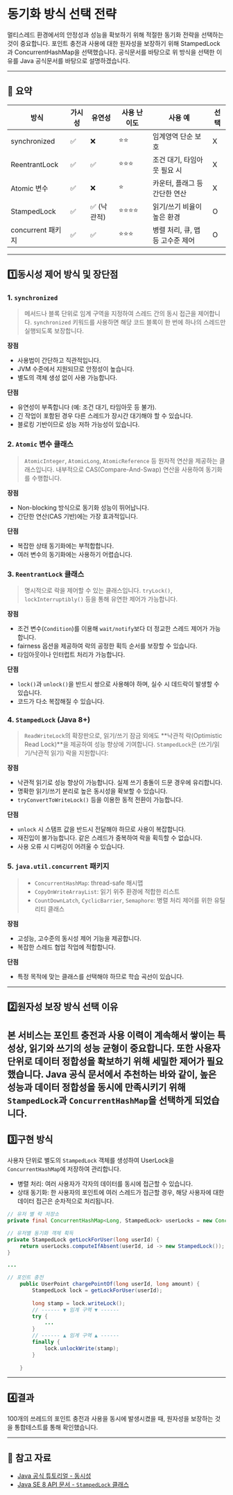 # 동기화 방식 선택 전략

멀티스레드 환경에서의 안정성과 성능을 확보하기 위해 적절한 동기화 전략을 선택하는 것이 중요합니다. 
포인트 충전과 사용에 대한 원자성을 보장하기 위해 StampedLock과 ConcurrentHashMap을 선택했습니다.
공식문서를 바탕으로 위 방식을 선택한 이유를 Java 공식문서를 바탕으로 설명하겠습니다.

---

## 📌 요약

| 방식             | 가시성 | 유연성       | 사용 난이도 | 사용 예                       |   선택 |
|-----------------|--------|--------------|--------------|--------------------------------|---|
| synchronized      | ✅     | ❌           | ⭐⭐           | 임계영역 단순 보호              |X|
| ReentrantLock    | ✅     | ✅           | ⭐⭐⭐          | 조건 대기, 타임아웃 필요 시     |X|
| Atomic 변수       | ✅     | ❌           | ⭐            | 카운터, 플래그 등 간단한 연산    |X|
| StampedLock        | ✅     | ✅ (낙관적)  | ⭐⭐⭐⭐         | 읽기/쓰기 비율이 높은 환경      |O|
| concurrent 패키지 | ✅     | ✅           | ⭐⭐⭐          | 병렬 처리, 큐, 맵 등 고수준 제어 |O|

---
## 1️⃣동시성 제어 방식 및 장단점
### 1. `synchronized`
> 메서드나 블록 단위로 임계 구역을 지정하여 스레드 간의 동시 접근을 제어합니다. `synchronized` 키워드를 사용하면 해당 코드 블록이 한 번에 하나의 스레드만 실행되도록 보장합니다.

**장점**
- 사용법이 간단하고 직관적입니다.
- JVM 수준에서 지원되므로 안정성이 높습니다.
- 별도의 객체 생성 없이 사용 가능합니다.

**단점**
- 유연성이 부족합니다 (예: 조건 대기, 타임아웃 등 불가).
- 긴 작업이 포함된 경우 다른 스레드가 장시간 대기해야 할 수 있습니다.
- 블로킹 기반이므로 성능 저하 가능성이 있습니다.

### 2. `Atomic` 변수 클래스 
>`AtomicInteger`, `AtomicLong`, `AtomicReference` 등 원자적 연산을 제공하는 클래스입니다. 내부적으로 CAS(Compare-And-Swap) 연산을 사용하여 동기화를 수행합니다.

**장점**
- Non-blocking 방식으로 동기화 성능이 뛰어납니다.
- 간단한 연산(CAS 기반)에는 가장 효과적입니다.

**단점**
- 복잡한 상태 동기화에는 부적합합니다.
- 여러 변수의 동기화에는 사용하기 어렵습니다.

### 3. `ReentrantLock` 클래스
> 명시적으로 락을 제어할 수 있는 클래스입니다. `tryLock()`, `lockInterruptibly()` 등을 통해 유연한 제어가 가능합니다.

**장점**
- 조건 변수(`Condition`)를 이용해 `wait/notify`보다 더 정교한 스레드 제어가 가능합니다.
- fairness 옵션을 제공하여 락의 공정한 획득 순서를 보장할 수 있습니다.
- 타임아웃이나 인터럽트 처리가 가능합니다.

**단점**
- `lock()`과 `unlock()`을 반드시 쌍으로 사용해야 하며, 실수 시 데드락이 발생할 수 있습니다.
- 코드가 다소 복잡해질 수 있습니다.

### 4. `StampedLock` (Java 8+)
>`ReadWriteLock`의 확장판으로, 읽기/쓰기 잠금 외에도 **낙관적 락(Optimistic Read Lock)**을 제공하여 성능 향상에 기여합니다. `StampedLock`은 (쓰기/읽기/낙관적 읽기) 락을 지원합니다:

**장점**
- 낙관적 읽기로 성능 향상이 가능합니다. 실제 쓰기 충돌이 드문 경우에 유리합니다.
- 명확한 읽기/쓰기 분리로 높은 동시성을 확보할 수 있습니다.
- `tryConvertToWriteLock()` 등을 이용한 동적 전환이 가능합니다.

**단점**
- `unlock` 시 스탬프 값을 반드시 전달해야 하므로 사용이 복잡합니다.
- 재진입이 불가능합니다. 같은 스레드가 중복하여 락을 획득할 수 없습니다.
- 사용 오류 시 디버깅이 어려울 수 있습니다.


### 5. `java.util.concurrent` 패키지
> - `ConcurrentHashMap`: thread-safe 해시맵
> - `CopyOnWriteArrayList`: 읽기 위주 환경에 적합한 리스트
> - `CountDownLatch`, `CyclicBarrier`, `Semaphore`: 병렬 처리 제어를 위한 유틸리티 클래스

**장점**
- 고성능, 고수준의 동시성 제어 기능을 제공합니다.
- 복잡한 스레드 협업 작업에 적합합니다.

**단점**
- 특정 목적에 맞는 클래스를 선택해야 하므로 학습 곡선이 있습니다.

---

## 2️⃣️원자성 보장 방식 선택 이유

본 서비스는 포인트 충전과 사용 이력이 계속해서 쌓이는 특성상, 읽기와 쓰기의 성능 균형이 중요합니다. 또한 사용자 단위로 데이터 정합성을 확보하기 위해 세밀한 제어가 필요했습니다.
Java 공식 문서에서 추천하는 바와 같이, 높은 성능과 데이터 정합성을 동시에 만족시키기 위해 `StampedLock`과 `ConcurrentHashMap`을 선택하게 되었습니다.
---
## 3️⃣구현 방식

 사용자 단위로 별도의 `StampedLock` 객체를 생성하여 UserLock을 `ConcurrentHashMap`에 저장하여 관리합니다.
- 병렬 처리: 여러 사용자가 각자의 데이터를 동시에 접근할 수 있습니다.
- 상태 동기화: 한 사용자의 포인트에 여러 스레드가 접근할 경우, 해당 사용자에 대한 데이터 접근은 순차적으로 처리됩니다.
```JAVA
// 유저 별 락 저장소
private final ConcurrentHashMap<Long, StampedLock> userLocks = new ConcurrentHashMap<>();

// 유저별 동기화 객체 획득
private StampedLock getLockForUser(long userId) {
    return userLocks.computeIfAbsent(userId, id -> new StampedLock());
}

...

// 포인트 충전
    public UserPoint chargePointOf(long userId, long amount) {
        StampedLock lock = getLockForUser(userId);
        
        long stamp = lock.writeLock();
        // ------ ▼ 임계 구역 ▼ ------
        try {
            ...
        }
        // ------ ▲ 임계 구역 ▲ ------ 
        finally {
            lock.unlockWrite(stamp);
        }
        
    }
```

---
## 4️⃣결과
100개의 쓰레드의 포인트 충전과 사용을 동시에 발생시켰을 때, 원자성을 보장하는 것을 통합테스트를 통해 확인했습니다.

---
## 📎 참고 자료
- [Java 공식 튜토리얼 - 동시성](https://docs.oracle.com/javase/tutorial/essential/concurrency/)
- [Java SE 8 API 문서 - `StampedLock` 클래스](https://docs.oracle.com/javase/8/docs/api/java/util/concurrent/locks/StampedLock.html)

